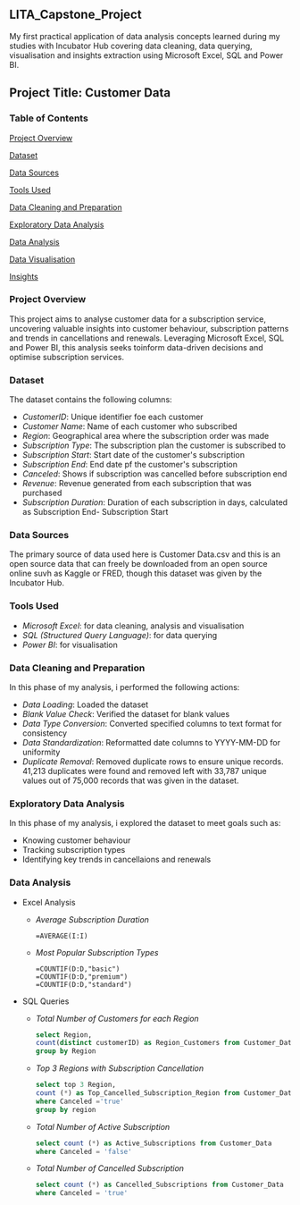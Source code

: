 ## LITA_Capstone_Project
My first practical application of data analysis concepts learned during my studies with Incubator Hub covering data cleaning, data querying, visualisation and insights extraction using Microsoft Excel, SQL and Power BI.

## Project Title: Customer Data

### Table of Contents
[Project Overview](#project-overview)

[Dataset](#dataset)

[Data Sources](#data-sources)

[Tools Used](#tools-used)

[Data Cleaning and Preparation](#data-cleaning-and-preparation)

[Exploratory Data Analysis](#exploratory-data-analysis)

[Data Analysis](#data-analysis)

[Data Visualisation](#data-visualisation)

[Insights](#insights)

### Project Overview
This project aims to analyse customer data for a subscription service, uncovering valuable insights into customer behaviour, subscription patterns and trends in cancellations and renewals. Leveraging Microsoft Excel, SQL and Power BI, this analysis seeks toinform data-driven decisions and optimise subscription services.

### Dataset
The dataset contains the following columns:
- *CustomerID*: Unique identifier foe each customer
- *Customer Name*: Name of each customer who subscribed
- *Region*: Geographical area where the subscription order was made
- *Subscription Type*: The subscription plan the customer is subscribed to
- *Subscription Start*: Start date of the customer's subscription
- *Subscription End*: End date pf the customer's subscription
- *Canceled*: Shows if subscription was cancelled before subscription end
- *Revenue*: Revenue generated from each subscription that was purchased
- *Subscription Duration*: Duration of each subscription in days, calculated as Subscription End- Subscription Start

### Data Sources
The primary source of data used here is Customer Data.csv and this is an open source data that can freely be downloaded from an open source online suvh as Kaggle or FRED, though this dataset was given by the Incubator Hub.

### Tools Used
- *Microsoft Excel*: for data cleaning, analysis and visualisation
- *SQL (Structured Query Language)*: for data querying
- *Power BI*: for visualisation

### Data Cleaning and Preparation
In this phase of my analysis, i performed the following actions:
- *Data Loading*: Loaded the dataset
- *Blank Value Check*: Verified the dataset for blank values
- *Data Type Conversion*: Converted specified columns to text format for consistency
- *Data Standardization*: Reformatted date columns to YYYY-MM-DD for uniformity
- *Duplicate Removal*: Removed duplicate rows to ensure unique records. 41,213 duplicates were found and removed left with 33,787 unique values out of 75,000 records that was given in the dataset. 
 
### Exploratory Data Analysis
In this phase of my analysis, i explored the dataset to meet goals such as:

- Knowing customer behaviour
- Tracking subscription types
- Identifying key trends in cancellaions and renewals

### Data Analysis
- Excel Analysis
   - *Average Subscription Duration*
     ```Excel
     =AVERAGE(I:I)
     ```
   - *Most Popular Subscription Types*
     ```Excel
     =COUNTIF(D:D,"basic")
     =COUNTIF(D:D,"premium")
     =COUNTIF(D:D,"standard")
     ```
     
- SQL Queries
   - *Total Number of Customers for each Region*
     ```SQL
     select Region,
     count(distinct customerID) as Region_Customers from Customer_Data
     group by Region
     ```

  - *Top 3 Regions with Subscription Cancellation*
    ```SQL
    select top 3 Region,
    count (*) as Top_Cancelled_Subscription_Region from Customer_Data
    where Canceled ='true'
    group by region
    ```
    
  - *Total Number of Active Subscription*
    ```SQL
    select count (*) as Active_Subscriptions from Customer_Data
    where Canceled = 'false'
    ```
  - *Total Number of Cancelled Subscription*
    ```SQL
    select count (*) as Cancelled_Subscriptions from Customer_Data
    where Canceled = 'true'
    ```
    
  
  
  
